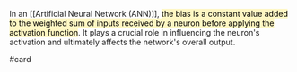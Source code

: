 In an [[Artificial Neural Network (ANN)]], <mark style="background: #FFF3A3A6;">the bias is a constant value added to the weighted sum of inputs received by a neuron before applying the activation function</mark>. It plays a crucial role in influencing the neuron's activation and ultimately affects the network's overall output.

#card 